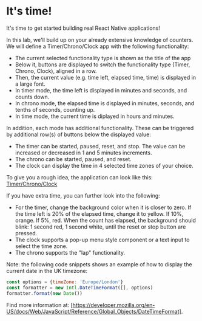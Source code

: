 # It's time!

It's time to get started building real React Native applications!

In this lab, we'll build up on your already extensive knowledge of counters. We will define a Timer/Chrono/Clock app with the following functionality:
- The current selected functionality type is shown as the title of the app
- Below it, buttons are displayed to switch the functionality type (Timer, Chrono, Clock), aligned in a row.
- Then, the current value (e.g. time left, elapsed time, time) is displayed in a large font.
- In timer mode, the time left is displayed in minutes and seconds, and counts down.
- In chrono mode, the elapsed time is displayed in minutes, seconds, and tenths of seconds, counting up.
- In time mode, the current time is diplayed in hours and minutes.

In addition, each mode has additional functionality. These can be triggered by additional row(s) of buttons below the displayed value:
- The timer can be started, paused, reset, and stop. The value can be increased or decreased in 1 and 5 minutes increments. 
- The chrono can be started, paused, and reset.
- The clock can display the time in 4 selected time zones of your choice. 

To give you a rough idea, the application can look like this:
[Timer/Chrono/Clock](./Timer.png)

If you have extra time, you can further look into the following:
- For the timer, change the background color when it is closer to zero. If the time left is 20% of the elapsed time, change it to yellow. If 10%, orange. If 5%, red. When the count has elapsed, the background should blink: 1 second red, 1 second white, until the reset or stop button are pressed.
- The clock supports a pop-up menu style component or a text input to select the time zone.
- The chrono supports the "lap" functionality.

Note: the following code snippets shows an example of how to display the current date in the UK timezone:

```javascript
const options = {timeZone: 'Europe/London'}
const formatter = new Intl.DateTimeFormat([], options)
formatter.format(new Date())
```

Find more information at: [https://developer.mozilla.org/en-US/docs/Web/JavaScript/Reference/Global_Objects/DateTimeFormat].